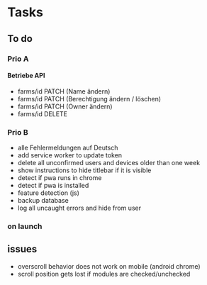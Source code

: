 # Tasks

## To do

### Prio A

#### Betriebe API

- farms/id PATCH (Name ändern)
- farms/id PATCH (Berechtigung ändern / löschen)
- farms/id PATCH (Owner ändern)
- farms/id DELETE

### Prio B

- alle Fehlermeldungen auf Deutsch
- add service worker to update token
- delete all unconfirmed users and devices older than one week
- show instructions to hide titlebar if it is visible
- detect if pwa runs in chrome
- detect if pwa is installed
- feature detection (js)
- backup database
- log all uncaught errors and hide from user

### on launch

## issues

- overscroll behavior does not work on mobile (android chrome)
- scroll position gets lost if modules are checked/unchecked
